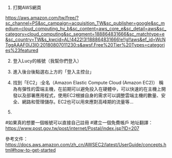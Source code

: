 1. 打開AWS網頁 

https://aws.amazon.com/tw/free/?sc_channel=PS&sc_campaign=acquisition_TW&sc_publisher=google&sc_medium=cloud_computing_hv_b&sc_content=aws_core_e&sc_detail=aws&sc_category=cloud_computing&sc_segment=188864831666&sc_matchtype=e&sc_country=TW&s_kwcid=AL!4422!3!188864831666!e!!g!!aws&ef_id=WcNTggAAAF0IJ3l0:20180807011230:s&awsf.Free%20Tier%20Types=categories%23featured

2. 登入Lucy的帳號（我幫你們登入）

3. 進入後台後點選右上方的「登入主控台」

4. 找到「EC2」:全名（Amazon Elastic Compute Cloud (Amazon EC2)）
   稱為有彈性的雲端主機，在前期可以避免投入在硬體中，可以快速的在主機上開發以及部署應用程式，使用EC2根據自身的需求可以調整雲端主機的數量、安全、網路和管理儲存。EC2也可以用來應對高峰期的流量等...

5. 

#如果真的想要一個帳號可以直接自己註冊
#建立一個免費帳戶
地址翻譯：https://www.post.gov.tw/post/internet/Postal/index.jsp?ID=207

參考文件：https://docs.aws.amazon.com/zh_cn/AWSEC2/latest/UserGuide/concepts.html#how-to-get-started

